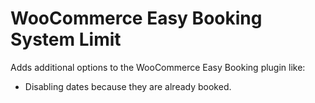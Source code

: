 # WooCommerce Easy Booking System Limit
Adds additional options to the WooCommerce Easy Booking plugin like:
* Disabling dates because they are already booked.
